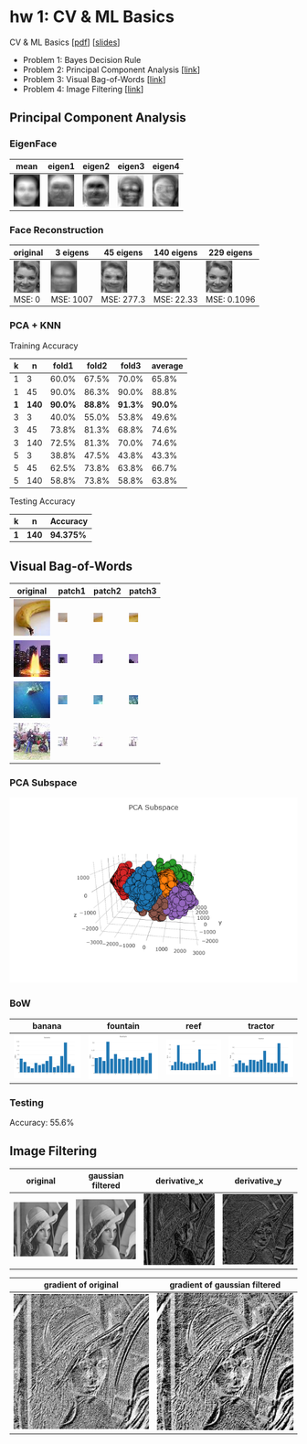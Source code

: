 # hw 1: CV & ML Basics
CV & ML Basics [[pdf](hw1.pdf)] [[slides](hw1_intro.pdf)]
* Problem 1: Bayes Decision Rule
* Problem 2: Principal Component Analysis [[link](#principal-component-analysis)]
* Problem 3: Visual Bag-of-Words [[link](#visual-bag-of-Words)]
* Problem 4: Image Filtering [[link](#image-filtering)]

## Principal Component Analysis

### EigenFace
mean | eigen1 | eigen2 | eigen3 | eigen4
--- | --- | --- | --- | ---
![mean](p2/mean.png) | ![eigen1](p2/eigen1.png) | ![eigen2](p2/eigen2.png) | ![eigen3](p2/eigen3.png) | ![eigen4](p2/eigen4.png)
### Face Reconstruction
original | 3 eigens | 45 eigens | 140 eigens| 229 eigens
--- | --- | --- | --- | --- 
![original](p2/p2_data/1_1.png) <br/> MSE: 0 | ![3](p2/1_1eigen3.png) <br/> MSE: 1007 | ![45](p2/1_1eigen45.png) <br/> MSE: 277.3 | ![140](p2/1_1eigen140.png) <br/> MSE: 22.33 | ![229](p2/1_1eigen229.png) <br/> MSE: 0.1096

### PCA + KNN
Training Accuracy

k | n | fold1 | fold2 | fold3 | average
--- | --- | --- | --- | --- | ---
1 | 3 | 60.0% | 67.5% | 70.0% | 65.8%
1 | 45 | 90.0% | 86.3% | 90.0% | 88.8%
**1** | **140** | **90.0%** | **88.8%** | **91.3%** | **90.0%**
3 | 3 | 40.0% | 55.0% | 53.8% | 49.6%
3 | 45 | 73.8% | 81.3% | 68.8% | 74.6%
3 | 140 | 72.5% | 81.3% | 70.0% | 74.6%
5 | 3 | 38.8% | 47.5% | 43.8% | 43.3%
5 | 45 | 62.5% | 73.8% | 63.8% | 66.7%
5 | 140 | 58.8% | 73.8% | 58.8% | 63.8%

Testing Accuracy

k | n | Accuracy
--- | --- | ---
**1** | **140** | **94.375%**


## Visual Bag-of-Words

original | patch1 | patch2 | patch3
--- | --- | --- | ---
![banana](p3/banana.png) | ![banana1](p3/banana1.png) | ![banana2](p3/banana2.png) | ![banana3](p3/banana3.png)
![fountain](p3/fountain.png) | ![fountain1](p3/fountain1.png) | ![fountain2](p3/fountain2.png) | ![fountain3](p3/fountain3.png)
![reef](p3/reef.png) | ![reef1](p3/reef1.png) | ![reef2](p3/reef2.png) | ![reef3](p3/reef3.png)
![tractor](p3/tractor.png) | ![tractor1](p3/tractor1.png) | ![tractor2](p3/tractor2.png) | ![tractor3](p3/tractor3.png)

### PCA Subspace
![pca_subspace](p3/pca_subspace.png)

### BoW

banana | fountain | reef | tractor
--- | --- | --- | ---
![banana](p3/banana_bar.png) | ![fountain](p3/fountain_bar.png) | ![reef](p3/reef_bar.png) | ![tractor](p3/tractor_bar.png) 

### Testing
Accuracy: 55.6%

## Image Filtering
original | gaussian filtered | derivative_x | derivative_y
--- | --- | --- | ---
![original](p4/lena.png) | ![gaussian filtered](p4/lena_gaussian.png) | ![I_x](p4/lena_x.png) | ![I_y](p4/lena_y.png)

gradient of original | gradient of gaussian filtered
--- | ---
![gradient of original](p4/lena_grad.png) | ![gradient of gaussian filtered](p4/lena_gaussian_grad.png)
